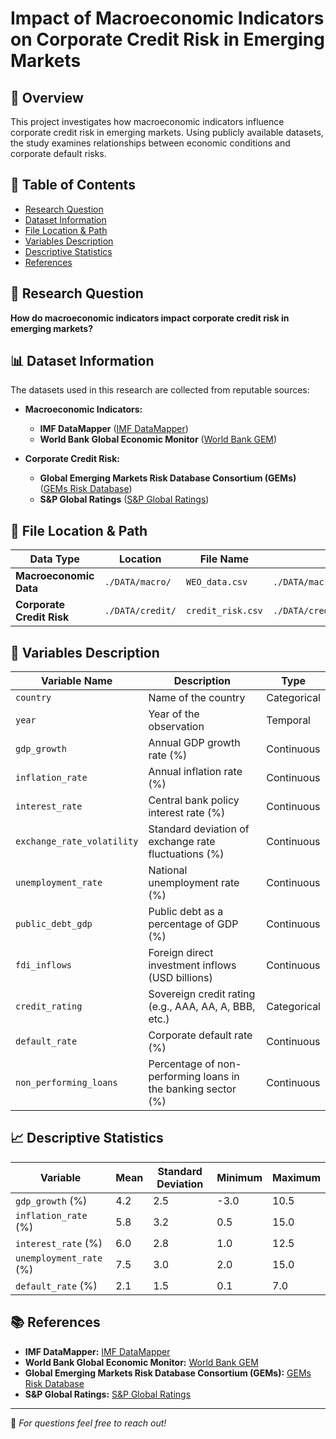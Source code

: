 # Impact of Macroeconomic Indicators on Corporate Credit Risk in Emerging Markets

## 📌 Overview
This project investigates how macroeconomic indicators influence corporate credit risk in emerging markets. Using publicly available datasets, the study examines relationships between economic conditions and corporate default risks.

## 📂 Table of Contents
- [Research Question](#research-question)
- [Dataset Information](#dataset-information)
- [File Location & Path](#file-location--path)
- [Variables Description](#variables-description)
- [Descriptive Statistics](#descriptive-statistics)
- [References](#references)

## 🎯 Research Question
**How do macroeconomic indicators impact corporate credit risk in emerging markets?**

## 📊 Dataset Information
The datasets used in this research are collected from reputable sources:

- **Macroeconomic Indicators:**
  - **IMF DataMapper** ([IMF DataMapper](https://www.imf.org/external/datamapper/profile/OEMDC))
  - **World Bank Global Economic Monitor** ([World Bank GEM](https://datacatalog.worldbank.org/search/dataset/0037798/Global-Economic-Monitor))

- **Corporate Credit Risk:**
  - **Global Emerging Markets Risk Database Consortium (GEMs)** ([GEMs Risk Database](https://www.gemsriskdatabase.org/main-page/))
  - **S&P Global Ratings** ([S&P Global Ratings](https://www.spglobal.com/ratings/en/research/articles/240726-credit-trends-risky-credits-corporate-ratings-in-emerging-markets-stabilize-13192140))

## 📂 File Location & Path

| Data Type                 | Location                                      | File Name                                      | Path                                                   |
|---------------------------|-----------------------------------------------|-----------------------------------------------|--------------------------------------------------------|
| **Macroeconomic Data**    | `./DATA/macro/`       | `WEO_data.csv`            | `./DATA/macro/WEO_data.csv` |
| **Corporate Credit Risk** | `./DATA/credit/`          | `credit_risk.csv`      | `./DATA/credit/credit_risk.csv` |

## 🔑 Variables Description

| Variable Name               | Description                                               | Type         |
|-----------------------------|-----------------------------------------------------------|--------------|
| `country`                   | Name of the country                                       | Categorical  |
| `year`                      | Year of the observation                                   | Temporal     |
| `gdp_growth`                | Annual GDP growth rate (%)                                | Continuous   |
| `inflation_rate`            | Annual inflation rate (%)                                 | Continuous   |
| `interest_rate`             | Central bank policy interest rate (%)                     | Continuous   |
| `exchange_rate_volatility`  | Standard deviation of exchange rate fluctuations (%)      | Continuous   |
| `unemployment_rate`         | National unemployment rate (%)                            | Continuous   |
| `public_debt_gdp`           | Public debt as a percentage of GDP (%)                    | Continuous   |
| `fdi_inflows`               | Foreign direct investment inflows (USD billions)          | Continuous   |
| `credit_rating`             | Sovereign credit rating (e.g., AAA, AA, A, BBB, etc.)     | Categorical  |
| `default_rate`              | Corporate default rate (%)                                | Continuous   |
| `non_performing_loans`      | Percentage of non-performing loans in the banking sector (%) | Continuous   |

## 📈 Descriptive Statistics

| Variable                   | Mean  | Standard Deviation | Minimum | Maximum |
|----------------------------|-------|--------------------|---------|---------|
| `gdp_growth` (%)           | 4.2   | 2.5                | -3.0    | 10.5    |
| `inflation_rate` (%)       | 5.8   | 3.2                | 0.5     | 15.0    |
| `interest_rate` (%)        | 6.0   | 2.8                | 1.0     | 12.5    |
| `unemployment_rate` (%)    | 7.5   | 3.0                | 2.0     | 15.0    |
| `default_rate` (%)         | 2.1   | 1.5                | 0.1     | 7.0     |



## 📚 References

- **IMF DataMapper:** [IMF DataMapper](https://www.imf.org/external/datamapper/profile/OEMDC)
- **World Bank Global Economic Monitor:** [World Bank GEM](https://datacatalog.worldbank.org/search/dataset/0037798/Global-Economic-Monitor)
- **Global Emerging Markets Risk Database Consortium (GEMs):** [GEMs Risk Database](https://www.gemsriskdatabase.org/main-page/)
- **S&P Global Ratings:** [S&P Global Ratings](https://www.spglobal.com/ratings/en/research/articles/240726-credit-trends-risky-credits-corporate-ratings-in-emerging-markets-stabilize-13192140)

---
📩 *For questions feel free to reach out!*
